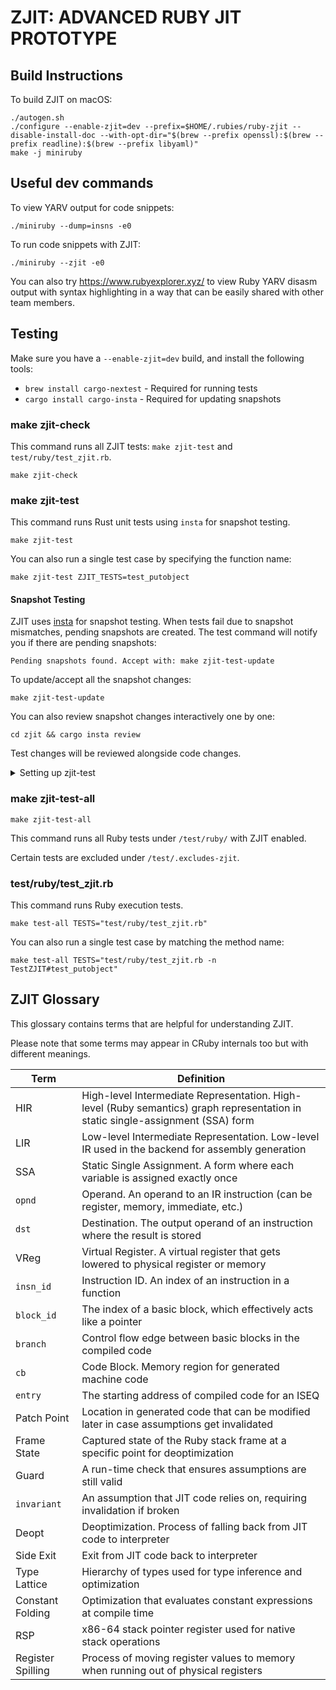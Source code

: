 # ZJIT: ADVANCED RUBY JIT PROTOTYPE

## Build Instructions

To build ZJIT on macOS:
```
./autogen.sh
./configure --enable-zjit=dev --prefix=$HOME/.rubies/ruby-zjit --disable-install-doc --with-opt-dir="$(brew --prefix openssl):$(brew --prefix readline):$(brew --prefix libyaml)"
make -j miniruby
```

## Useful dev commands

To view YARV output for code snippets:
```
./miniruby --dump=insns -e0
```

To run code snippets with ZJIT:
```
./miniruby --zjit -e0
```

You can also try https://www.rubyexplorer.xyz/ to view Ruby YARV disasm output with syntax highlighting
in a way that can be easily shared with other team members.

## Testing

Make sure you have a `--enable-zjit=dev` build, and install the following tools:
- `brew install cargo-nextest` - Required for running tests
- `cargo install cargo-insta` - Required for updating snapshots

### make zjit-check

This command runs all ZJIT tests: `make zjit-test` and `test/ruby/test_zjit.rb`.

```
make zjit-check
```

### make zjit-test

This command runs Rust unit tests using `insta` for snapshot testing.

```
make zjit-test
```

You can also run a single test case by specifying the function name:

```
make zjit-test ZJIT_TESTS=test_putobject
```

#### Snapshot Testing

ZJIT uses [insta](https://insta.rs/) for snapshot testing. When tests fail due to snapshot mismatches, pending snapshots are created. The test command will notify you if there are pending snapshots:

```
Pending snapshots found. Accept with: make zjit-test-update
```

To update/accept all the snapshot changes:

```
make zjit-test-update
```

You can also review snapshot changes interactively one by one:

```
cd zjit && cargo insta review
```

Test changes will be reviewed alongside code changes.

<details>

<summary>Setting up zjit-test</summary>

ZJIT uses `cargo-nextest` for Rust unit tests instead of `cargo test`.
`cargo-nextest` runs each test in its own process, which is valuable since
CRuby only supports booting once per process, and most APIs are not thread
safe. Use `brew install cargo-nextest` to install it on macOS, otherwise, refer
to <https://nexte.st/docs/installation/pre-built-binaries/> for installation
instructions.

Since it uses Cargo, you'll also need a `configure --enable-zjit=dev ...` build
for `make zjit-test`. Since the tests need to link against CRuby, directly
calling `cargo test`, or `cargo nextest` likely won't build. Make sure to
use `make`.

</details>

### make zjit-test-all

```
make zjit-test-all
```

This command runs all Ruby tests under `/test/ruby/` with ZJIT enabled.

Certain tests are excluded under `/test/.excludes-zjit`.

### test/ruby/test\_zjit.rb

This command runs Ruby execution tests.

```
make test-all TESTS="test/ruby/test_zjit.rb"
```

You can also run a single test case by matching the method name:

```
make test-all TESTS="test/ruby/test_zjit.rb -n TestZJIT#test_putobject"
```

## ZJIT Glossary

This glossary contains terms that are helpful for understanding ZJIT.

Please note that some terms may appear in CRuby internals too but with different meanings.

| Term | Definition |
| ---  | -----------|
| HIR | High-level Intermediate Representation. High-level (Ruby semantics) graph representation in static single-assignment (SSA) form |
| LIR | Low-level Intermediate Representation. Low-level IR used in the backend for assembly generation |
| SSA | Static Single Assignment. A form where each variable is assigned exactly once |
| `opnd` | Operand. An operand to an IR instruction (can be register, memory, immediate, etc.) |
| `dst` | Destination. The output operand of an instruction where the result is stored |
| VReg | Virtual Register. A virtual register that gets lowered to physical register or memory |
| `insn_id` | Instruction ID. An index of an instruction in a function |
| `block_id` | The index of a basic block, which effectively acts like a pointer |
| `branch` | Control flow edge between basic blocks in the compiled code |
| `cb` | Code Block. Memory region for generated machine code |
| `entry` | The starting address of compiled code for an ISEQ |
| Patch Point | Location in generated code that can be modified later in case assumptions get invalidated |
| Frame State | Captured state of the Ruby stack frame at a specific point for deoptimization |
| Guard | A run-time check that ensures assumptions are still valid |
| `invariant` | An assumption that JIT code relies on, requiring invalidation if broken |
| Deopt | Deoptimization. Process of falling back from JIT code to interpreter |
| Side Exit | Exit from JIT code back to interpreter |
| Type Lattice | Hierarchy of types used for type inference and optimization |
| Constant Folding | Optimization that evaluates constant expressions at compile time |
| RSP | x86-64 stack pointer register used for native stack operations |
| Register Spilling | Process of moving register values to memory when running out of physical registers |
